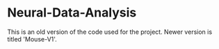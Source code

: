 # Neural-Data-Analysis

This is an old version of the code used for the project. Newer version is titled 'Mouse-V1'.
